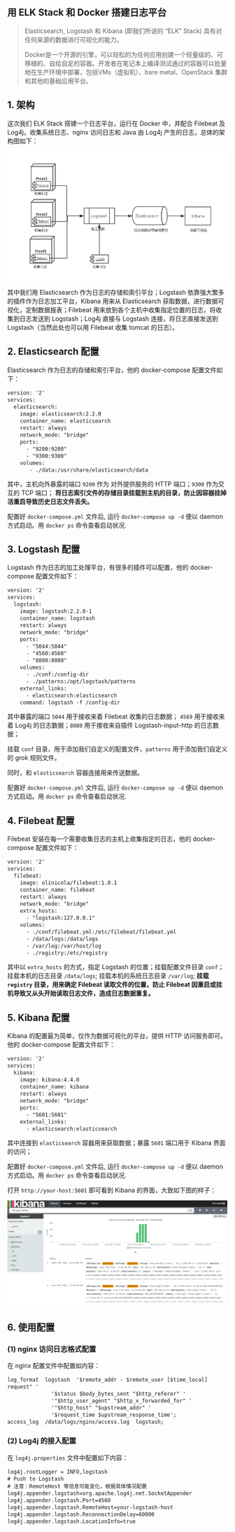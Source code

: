 ## 用 ELK Stack 和 Docker 搭建日志平台



> Elasticsearch, Logstash 和 Kibana (即我们所说的 “ELK” Stack) 具有对任何来源的数据进行可视化的能力。
>
> Docker是一个开源的引擎，可以轻松的为任何应用创建一个轻量级的、可移植的、自给自足的容器。开发者在笔记本上编译测试通过的容器可以批量地在生产环境中部署，包括VMs（虚拟机）、bare metal、OpenStack 集群和其他的基础应用平台。

## 1. 架构

这次我们 ELK Stack 搭建一个日志平台，运行在 Docker 中，并配合 Filebeat 及 Log4j，收集系统日志、nginx 访问日志和 Java 由 Log4j 产生的日志，总体的架构图如下：



![img](./logs/elk-structure.png)

其中我们用 Elasticsearch 作为日志的存储和索引平台；Logstash 依靠强大繁多的插件作为日志加工平台，Kibana 用来从 Elasticsearch 获取数据，进行数据可视化，定制数据报表；Filebeat 用来放到各个主机中收集指定位置的日志，将收集到日志发送到 Logstash；Log4j 直接与 Logstash 连接，将日志直接发送到 Logstash（当然此处也可以用 Filebeat 收集 tomcat 的日志）。

## 2. Elasticsearch 配置

Elasticsearch 作为日志的存储和索引平台，他的 docker-compose 配置文件如下：

```
version: '2'
services:
  elasticsearch:
    image: elasticsearch:2.2.0
    container_name: elasticsearch 
    restart: always
    network_mode: "bridge"
    ports:
      - "9200:9200"
      - "9300:9300"
    volumes:
       - ./data:/usr/share/elasticsearch/data
```

其中，主机向外暴露的端口 `9200` 作为 对外提供服务的 HTTP 端口；`9300` 作为交互的 TCP 端口；
**将日志索引文件的存储目录挂载到主机的目录，防止因容器挂掉活重启导致历史日志文件丢失。**

配置好 `docker-compose.yml` 文件后, 运行 `docker-compose up -d` 便以 daemon 方式启动。用 `docker ps` 命令查看启动状况.

## 3. Logstash 配置

Logstash 作为日志的加工处理平台，有很多的插件可以配置，他的 docker-compose 配置文件如下：

```
version: '2'
services:
  logstash:
    image: logstash:2.2.0-1
    container_name: logstash 
    restart: always
    network_mode: "bridge"
    ports:
      - "5044:5044"
      - "4560:4560"
      - "8080:8080"
    volumes:
      - ./conf:/config-dir
      - ./patterns:/opt/logstash/patterns
    external_links:
      - elasticsearch:elasticsearch
    command: logstash -f /config-dir
```

其中暴露的端口 `5044` 用于接收来着 Filebeat 收集的日志数据； `4569` 用于接收来着 Log4j 的日志数据；`8080` 用于接收来自插件 Logstash-input-http 的日志数据；

挂载 `conf` 目录，用于添加我们自定义的配置文件，`patterns` 用于添加我们自定义的 grok 规则文件。

同时，和 `elasticsearch` 容器连接用来传送数据。

配置好 `docker-compose.yml` 文件后, 运行 `docker-compose up -d` 便以 daemon 方式启动。用 `docker ps` 命令查看启动状况.

## 4. Filebeat 配置

Filebeat 安装在每一个需要收集日志的主机上收集指定的日志，他的 docker-compose 配置文件如下：

```
version: '2'
services:
  filebeat:
    image: olinicola/filebeat:1.0.1 
    container_name: filebeat 
    restart: always
    network_mode: "bridge"
    extra_hosts:
      - "logstash:127.0.0.1"
    volumes:
      - ./conf/filebeat.yml:/etc/filebeat/filebeat.yml
      - /data/logs:/data/logs
      - /var/log:/var/host/log
      - ./registry:/etc/registry
```

其中以 `extra_hosts` 的方式，指定 Logstash 的位置；挂载配置文件目录 `conf`；挂载本机的日志目录 `/data/logs`; 挂载本机的系统日志目录 `/var/log`; **挂载 `registry` 目录，用来确定 Filebeat 读取文件的位置，防止 Filebeat 因重启或挂机导致又从头开始读取日志文件，造成日志数据重复。**

## 5. Kibana 配置

Kibana 的配置最为简单，仅作为数据可视化的平台，提供 HTTP 访问服务即可。他的 docker-compose 配置文件如下：

```
version: '2'
services:
  kibana:
    image: kibana:4.4.0
    container_name: kibana 
    restart: always
    network_mode: "bridge"
    ports:
      - "5601:5601"
    external_links:
      - elasticsearch:elasticsearch
```

其中连接到 `elasticsearch` 容器用来获取数据；暴露 `5601` 端口用于 Kibana 界面的访问；

配置好 `docker-compose.yml` 文件后, 运行 `docker-compose up -d` 便以 daemon 方式启动。用 `docker ps` 命令查看启动状况.

打开 `http://your-host:5601` 即可看到 Kibana 的界面，大致如下图的样子：

![img](./logs/kibana.png)

## 6. 使用配置

### (1) nginx 访问日志格式配置

在 nginx 配置文件中配置如内容：

```
log_format  logstash  '$remote_addr - $remote_user [$time_local] 
request" '
              '$status $body_bytes_sent "$http_referer" '
              '"$http_user_agent" "$http_x_forwarded_for" '
              '"$http_host" "$upstream_addr" '
              '$request_time $upstream_response_time';
access_log  /data/logs/nginx/access.log  logstash;
```



### (2) Log4j 的接入配置

在 `log4j.properties` 文件中配置如下内容：

```
log4j.rootLogger = INFO,logstash
# Push to Logstash
# 注意：RemoteHost 等信息可能变化，根据具体情况配置
log4j.appender.logstash=org.apache.log4j.net.SocketAppender
log4j.appender.logstash.Port=4560
log4j.appender.logstash.RemoteHost=your-logstash-host
log4j.appender.logstash.ReconnectionDelay=60000
log4j.appender.logstash.LocationInfo=true
```
